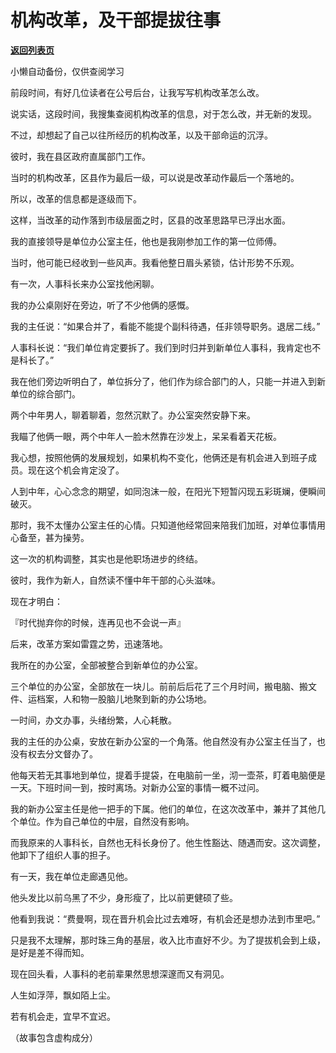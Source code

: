 # 机构改革，及干部提拔往事

[**返回列表页**](/gzh/费曼的小茶馆)

小懒自动备份，仅供查阅学习

前段时间，有好几位读者在公号后台，让我写写机构改革怎么改。

  

说实话，这段时间，我搜集查阅机构改革的信息，对于怎么改，并无新的发现。

  

不过，却想起了自己以往所经历的机构改革，以及干部命运的沉浮。

  

彼时，我在县区政府直属部门工作。

  

当时的机构改革，区县作为最后一级，可以说是改革动作最后一个落地的。

  

所以，改革的信息都是逐级而下。

  

这样，当改革的动作落到市级层面之时，区县的改革思路早已浮出水面。

  

我的直接领导是单位办公室主任，他也是我刚参加工作的第一位师傅。

  

当时，他可能已经收到一些风声。我看他整日眉头紧锁，估计形势不乐观。

  

有一次，人事科长来办公室找他闲聊。

  

我的办公桌刚好在旁边，听了不少他俩的感慨。

  

我的主任说：“如果合并了，看能不能提个副科待遇，任非领导职务。退居二线。”

  

人事科长说：“我们单位肯定要拆了。我们到时归并到新单位人事科，我肯定也不是科长了。”

  

我在他们旁边听明白了，单位拆分了，他们作为综合部门的人，只能一并进入到新单位的综合部门。

  

两个中年男人，聊着聊着，忽然沉默了。办公室突然安静下来。

  

我瞄了他俩一眼，两个中年人一脸木然靠在沙发上，呆呆看着天花板。

  

我心想，按照他俩的发展规划，如果机构不变化，他俩还是有机会进入到班子成员。现在这个机会肯定没了。

  

人到中年，心心念念的期望，如同泡沫一般，在阳光下短暂闪现五彩斑斓，便瞬间破灭。

  

那时，我不太懂办公室主任的心情。只知道他经常回来陪我们加班，对单位事情用心备至，甚为操劳。

  

这一次的机构调整，其实也是他职场进步的终结。

  

彼时，我作为新人，自然读不懂中年干部的心头滋味。

  

现在才明白：

  

『时代抛弃你的时候，连再见也不会说一声』

  

后来，改革方案如雷霆之势，迅速落地。

  

我所在的办公室，全部被整合到新单位的办公室。

  

三个单位的办公室，全部放在一块儿。前前后后花了三个月时间，搬电脑、搬文件、运档案，人和物一股脑儿地聚到新的办公场地。

  

一时间，办文办事，头绪纷繁，人心耗散。

  

我的主任的办公桌，安放在新办公室的一个角落。他自然没有办公室主任当了，也没有权去分文督办了。

  

他每天若无其事地到单位，提着手提袋，在电脑前一坐，沏一壶茶，盯着电脑便是一天。下班时间一到，按时离场。对新办公室的事情一概不过问。

  

我的新办公室主任是他一把手的下属。他们的单位，在这次改革中，兼并了其他几个单位。作为自己单位的中层，自然没有影响。

  

而我原来的人事科长，自然也无科长身份了。他生性豁达、随遇而安。这次调整，他卸下了组织人事的担子。

  

有一天，我在单位走廊遇见他。

  

他头发比以前乌黑了不少，身形瘦了，比以前更健硕了些。

  

他看到我说：“费曼啊，现在晋升机会比过去难呀，有机会还是想办法到市里吧。”

  

只是我不太理解，那时珠三角的基层，收入比市直好不少。为了提拔机会到上级，是好是差不得而知。

  

现在回头看，人事科的老前辈果然思想深邃而又有洞见。

  

人生如浮萍，飘如陌上尘。

若有机会走，宜早不宜迟。  

  

（故事包含虚构成分）

